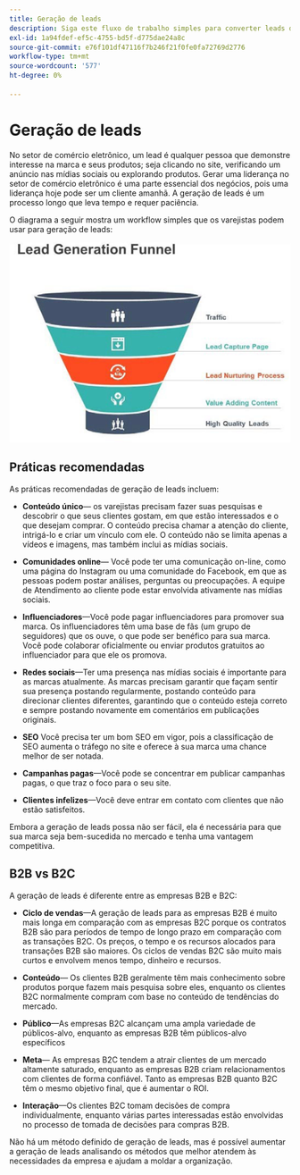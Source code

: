```yaml
---
title: Geração de leads
description: Siga este fluxo de trabalho simples para converter leads de comércio eletrônico em clientes em transação.
exl-id: 1a94fdef-ef5c-4755-bd5f-d775dae24a8c
source-git-commit: e76f101df47116f7b246f21f0fe0fa72769d2776
workflow-type: tm+mt
source-wordcount: '577'
ht-degree: 0%

---
```


# Geração de leads

No setor de comércio eletrônico, um lead é qualquer pessoa que demonstre interesse na marca e seus produtos; seja clicando no site, verificando um anúncio nas mídias sociais ou explorando produtos. Gerar uma liderança no setor de comércio eletrônico é uma parte essencial dos negócios, pois uma liderança hoje pode ser um cliente amanhã. A geração de leads é um processo longo que leva tempo e requer paciência.

O diagrama a seguir mostra um workflow simples que os varejistas podem usar para geração de leads:

![Diagrama de funil de geração de leads](../../assets/playbooks/lead-generation-funnel.png)

## Práticas recomendadas

As práticas recomendadas de geração de leads incluem:

- **Conteúdo único**— os varejistas precisam fazer suas pesquisas e descobrir o que seus clientes gostam, em que estão interessados e o que desejam comprar. O conteúdo precisa chamar a atenção do cliente, intrigá-lo e criar um vínculo com ele. O conteúdo não se limita apenas a vídeos e imagens, mas também inclui as mídias sociais.

- **Comunidades online**— Você pode ter uma comunicação on-line, como uma página do Instagram ou uma comunidade do Facebook, em que as pessoas podem postar análises, perguntas ou preocupações. A equipe de Atendimento ao cliente pode estar envolvida ativamente nas mídias sociais.

- **Influenciadores**—Você pode pagar influenciadores para promover sua marca. Os influenciadores têm uma base de fãs (um grupo de seguidores) que os ouve, o que pode ser benéfico para sua marca. Você pode colaborar oficialmente ou enviar produtos gratuitos ao influenciador para que ele os promova.

- **Redes sociais**—Ter uma presença nas mídias sociais é importante para as marcas atualmente. As marcas precisam garantir que façam sentir sua presença postando regularmente, postando conteúdo para direcionar clientes diferentes, garantindo que o conteúdo esteja correto e sempre postando novamente em comentários em publicações originais.

- **SEO** Você precisa ter um bom SEO em vigor, pois a classificação de SEO aumenta o tráfego no site e oferece à sua marca uma chance melhor de ser notada.

- **Campanhas pagas**—Você pode se concentrar em publicar campanhas pagas, o que traz o foco para o seu site.

- **Clientes infelizes**—Você deve entrar em contato com clientes que não estão satisfeitos.

Embora a geração de leads possa não ser fácil, ela é necessária para que sua marca seja bem-sucedida no mercado e tenha uma vantagem competitiva.

## B2B vs B2C

A geração de leads é diferente entre as empresas B2B e B2C:

- **Ciclo de vendas**—A geração de leads para as empresas B2B é muito mais longa em comparação com as empresas B2C porque os contratos B2B são para períodos de tempo de longo prazo em comparação com as transações B2C. Os preços, o tempo e os recursos alocados para transações B2B são maiores. Os ciclos de vendas B2C são muito mais curtos e envolvem menos tempo, dinheiro e recursos.

- **Conteúdo**— Os clientes B2B geralmente têm mais conhecimento sobre produtos porque fazem mais pesquisa sobre eles, enquanto os clientes B2C normalmente compram com base no conteúdo de tendências do mercado.

- **Público**—As empresas B2C alcançam uma ampla variedade de públicos-alvo, enquanto as empresas B2B têm públicos-alvo específicos

- **Meta**— As empresas B2C tendem a atrair clientes de um mercado altamente saturado, enquanto as empresas B2B criam relacionamentos com clientes de forma confiável. Tanto as empresas B2B quanto B2C têm o mesmo objetivo final, que é aumentar o ROI.

- **Interação**—Os clientes B2C tomam decisões de compra individualmente, enquanto várias partes interessadas estão envolvidas no processo de tomada de decisões para compras B2B.

Não há um método definido de geração de leads, mas é possível aumentar a geração de leads analisando os métodos que melhor atendem às necessidades da empresa e ajudam a moldar a organização.
